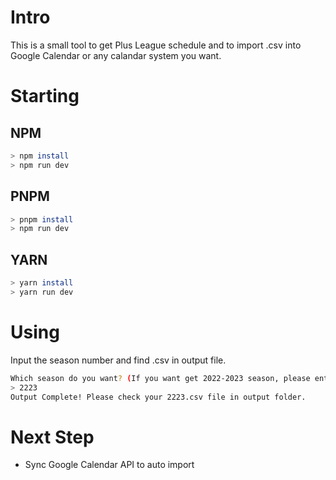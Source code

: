 # Intro

This is a small tool to get Plus League schedule and to import .csv into Google Calendar or any calandar system you want.

# Starting

## NPM

```bash
> npm install
> npm run dev
```

## PNPM

```bash
> pnpm install
> npm run dev
```

## YARN

```bash
> yarn install
> yarn run dev
```

# Using

Input the season number and find .csv in output file.

```bash
Which season do you want? (If you want get 2022-2023 season, please enter 2223)
> 2223
Output Complete! Please check your 2223.csv file in output folder.
```

# Next Step

- Sync Google Calendar API to auto import